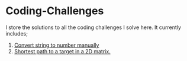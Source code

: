 # Coding-Challenges
I store the solutions to all the coding challenges I solve here. It currently includes;
1) [Convert string to number manually](https://github.com/Tripple-A/Coding-Challenges/blob/master/stringToInteger.js)
2) [Shortest path to a target in a 2D matrix.](https://github.com/Tripple-A/Coding-Challenges/blob/master/shortest_path.rb)
